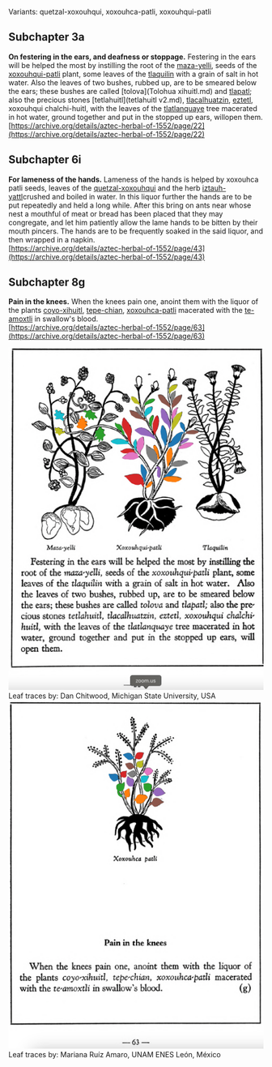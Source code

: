 Variants: quetzal-xoxouhqui, xoxouhca-patli, xoxouhqui-patli  

## Subchapter 3a  
**On festering in the ears, and deafness or stoppage.** Festering in the ears will be helped the most by instilling the root of the [maza-yelli](Maza-yelli.md), seeds of the [xoxouhqui-patli](xoxouhca-patli.md) plant, some leaves of the [tlaquilin](Tlaquilin.md) with a grain of salt in hot water. Also the leaves of two bushes, rubbed up, are to be smeared below the ears; these bushes are called [tolova](Tolohua xihuitl.md) and [tlapatl](Tlapatl.md); also the precious stones [tetlahuitl](tetlahuitl v2.md), [tlacalhuatzin](tlacal-huatzin.md), [eztetl](eztetl.md), xoxouhqui chalchi-huitl, with the leaves of the [tlatlanquaye](Tlatlanquaye.md) tree macerated in hot water, ground together and put in the stopped up ears, willopen them.  
[https://archive.org/details/aztec-herbal-of-1552/page/22](https://archive.org/details/aztec-herbal-of-1552/page/22)  

## Subchapter 6i  
**For lameness of the hands.** Lameness of the hands is helped by xoxouhca patli seeds, leaves of the [quetzal-xoxouhqui](xoxouhca-patli.md) and the herb [iztauh-yattl](Iztauyattl.md)crushed and boiled in water. In this liquor further the hands are to be put repeatedly and held a long while. After this bring on ants near whose nest a mouthful of meat or bread has been placed that they may congregate, and let him patiently allow the lame hands to be bitten by their mouth pincers. The hands are to be frequently soaked in the said liquor, and then wrapped in a napkin.  
[https://archive.org/details/aztec-herbal-of-1552/page/43](https://archive.org/details/aztec-herbal-of-1552/page/43)  

## Subchapter 8g  
**Pain in the knees.** When the knees pain one, anoint them with the liquor of the plants [coyo-xihuitl](Coyo-xihuitl.md), [tepe-chian](Tepe-chian.md), [xoxouhca-patli](xoxouhca-patli.md) macerated with the [te-amoxtli](Te-amoxtli.md) in swallow's blood.  
[https://archive.org/details/aztec-herbal-of-1552/page/63](https://archive.org/details/aztec-herbal-of-1552/page/63)  

![D_ID252_p022_02_xoxouhca-patli.png](assets/D_ID252_p022_02_xoxouhca-patli.png)  
Leaf traces by: Dan Chitwood, Michigan State University, USA  
![M_ID252_p063_01_xoxouhca-patli.png](assets/M_ID252_p063_01_xoxouhca-patli.png)  
Leaf traces by: Mariana Ruíz Amaro, UNAM ENES León, México  
